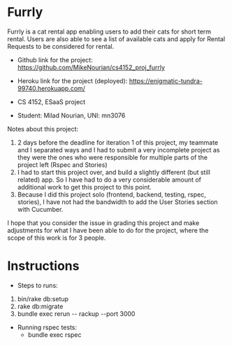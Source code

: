# Furrly

Furrly is a cat rental app enabling users to add their cats for short term rental. Users are also able to see a list of available cats and apply for Rental Requests to be considered for rental.

* Github link for the project: https://github.com/MikeNourian/cs4152_proj_furrly
* Heroku link for the project (deployed): https://enigmatic-tundra-99740.herokuapp.com/


* CS 4152, ESaaS project
* Student: Milad Nourian, UNI: mn3076

Notes about this project:
1. 2 days before the deadline for iteration 1 of this project, my teammate and I separated ways and I had to submit a very incomplete project as they were the ones who were responsible for multiple parts of the project left (Rspec and Stories)
2. I had to start this project over, and build a slightly different (but still related) app. So I have had to do a very considerable amount of additional work to get this project to this point.
3. Because I did this project solo (frontend, backend, testing, rspec, stories), I have not had the bandwidth to add the User Stories section with Cucumber.

I hope that you consider the issue in grading this project and make adjustments for what I have been able to do for the project, where the scope of this work is for 3 people.

# Instructions

* Steps to runs:
1. bin/rake db:setup 
2. rake db:migrate
3. bundle exec rerun -- rackup --port 3000

* Running rspec tests:
    * bundle exec rspec
